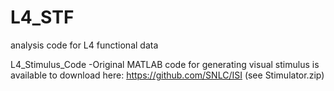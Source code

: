 # L4_STF
analysis code for L4 functional data

L4_Stimulus_Code
-Original MATLAB code for generating visual stimulus is available to download here:
https://github.com/SNLC/ISI (see Stimulator.zip)


